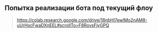 ## Попытка реализации бота под текущий флоу

> https://colab.research.google.com/drive/18nbHI7ewIMo2nAM8-uUrHxcFwaDXnEEL#scrollTo=F8RovsFjyGPQ
